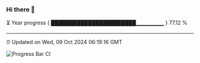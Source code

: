 ### Hi there 👋

⏳ Year progress { ███████████████████████▁▁▁▁▁▁▁ } 77.12 %

---

⏰ Updated on Wed, 09 Oct 2024 06:19:16 GMT

![Progress Bar CI](https://github.com/liununu/liununu/workflows/Progress%20Bar%20CI/badge.svg)

